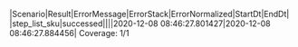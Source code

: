 |Scenario|Result|ErrorMessage|ErrorStack|ErrorNormalized|StartDt|EndDt|
|step_list_sku|successed||||2020-12-08 08:46:27.801427|2020-12-08 08:46:27.884456|
Coverage: 1/1
